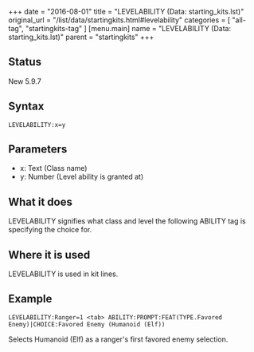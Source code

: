 +++
date = "2016-08-01"
title = "LEVELABILITY (Data: starting_kits.lst)"
original_url = "/list/data/startingkits.html#levelability"
categories = [ "all-tag", "startingkits-tag" ]
[menu.main]
    name = "LEVELABILITY (Data: starting_kits.lst)"
    parent = "startingkits"
+++

## Status

New 5.9.7

## Syntax

`LEVELABILITY:x=y`

## Parameters

-   x: Text (Class name)
-   y: Number (Level ability is granted at)



What it does
------------

LEVELABILITY signifies what class and level the following ABILITY tag is
specifying the choice for.

Where it is used
----------------

LEVELABILITY is used in kit lines.

Example
-------

`LEVELABILITY:Ranger=1 <tab> ABILITY:PROMPT:FEAT(TYPE.Favored Enemy)|CHOICE:Favored Enemy (Humanoid (Elf))`

Selects Humanoid (Elf) as a ranger's first favored enemy selection.

